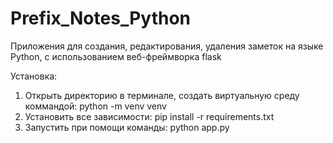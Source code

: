 # Prefix_Notes_Python
Приложения для создания, редактирования, удаления заметок на языке Python, с использованием веб-фреймворка flask

Установка:

1) Открыть директорию в терминале, создать виртуальную среду коммандой: python -m venv venv
2) Установить все зависимости: pip install -r requirements.txt
3) Запустить при помощи команды: python app.py
